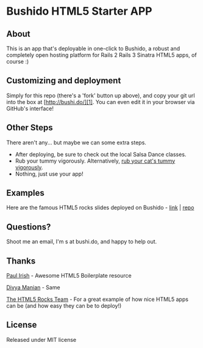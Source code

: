 Bushido HTML5 Starter APP
============================================================
About
-----
This is an app that's deployable in one-click to Bushido, a robust and completely open hosting platform for
    Rails 2
    Rails 3
    Sinatra
    HTML5 apps, of course :)
        
Customizing and deployment
--------------------------
Simply for this repo (there's a 'fork' button up above), and copy your git url into the box at [http://bushi.do/][1]. You can even edit it in your browser via GitHub's interface!

Other Steps
-----------
There aren't any... but maybe we can some extra steps.

 *   After deploying, be sure to check out the local Salsa Dance classes.
 *   Rub your tummy vigorously. Alternatively, [rub your cat's tummy vigorously][7].
 *   Nothing, just use your app!

Examples
--------
Here are the famous HTML5 rocks slides deployed on Bushido - [link][2] | [repo][3]

Questions?
----------
Shoot me an email, I'm s at bushi.do, and happy to help out.


Thanks
------
[Paul Irish][4] - Awesome HTML5 Boilerplate resource

[Divya Manian][5] - Same

[The HTML5 Rocks Team][6] - For a great example of how nice HTML5 apps can be (and how easy they can be to deploy!)

License
-------
Released under MIT license

  [1]: http://wolfewebservices.com/blog/testing-multiple-browsers-selenium-and-cucumber
  [2]: http://focused-cha-10.bushi.do/html5.html#landing-slide
  [3]: https://github.com/sgrove/bushido_loves_html5
  [4]: http://paulirish.com/
  [5]: http://nimbupani.com/
  [6]: http://www.html5rocks.com/profiles
  [7]: http://theoatmeal.com/comics/kitty_pet
